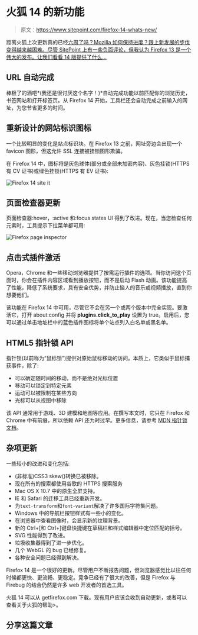 # 火狐 14 的新功能

> 原文：<https://www.sitepoint.com/firefox-14-whats-new/>

距离火狐上次更新真的已经[六周了吗？Mozilla 如何保持进度？跟上新发展的步伐变得越来越困难。尽管 SitePoint 上有一些负面评论，但我认为 Firefox 13 是一个伟大的发布。让我们看看 14 版提供了什么…](https://www.sitepoint.com/firefox-13-whats-new/)

## URL 自动完成

棒极了的酒吧*(我还是很讨厌这个名字！)*自动完成功能以前匹配你的浏览历史，书签网站和打开标签页。从 Firefox 14 开始，工具栏还会自动完成之前输入的网址，为您节省更多的时间。

## 重新设计的网站标识图标

一个比较明显的变化是站点标识块。在 Firefox 13 之前，网址旁边会出现一个 favicon 图形，但这允许 SSL 连接被挂锁图形欺骗。

在 Firefox 14 中，图标将是灰色球体(部分或全部未加密内容)、灰色挂锁(HTTPS 有 CV 证书)或绿色挂锁(HTTPS 有 EV 证书):

![Firefox 14 site it](img/6a2f82dcba584d6612c8e6bb3dda7277.png)

## 页面检查器更新

页面检查器:hover，:active 和:focus states UI 得到了改进。现在，当您检查任何元素时，工具提示下拉菜单都可用:

![Firefox page inspector](img/3f9a1191caf63c5920f76e4f9f529b97.png)

## 点击式插件激活

Opera，Chrome 和一些移动浏览器提供了按需运行插件的选项。当你访问这个页面时，你会在插件内容区域看到播放按钮，而不是启动 Flash 动画。该功能提高了性能，降低了系统要求，具有安全优势，并防止恼人的音乐或视频播放，直到你想要他们。

该功能在 Firefox 14 中可用，尽管它不会在另一个或两个版本中完全实现。要激活它，打开 about:config 并将 **plugins.click_to_play** 设置为 true。启用后，您可以通过单击地址栏中的蓝色插件图标将单个站点列入白名单或黑名单。

## HTML5 指针锁 API

指针锁(以前称为“鼠标锁”)提供对原始鼠标移动的访问。本质上，它类似于鼠标捕获事件，除了:

*   可以确定随时间的移动，而不是绝对光标位置
*   移动可以锁定到特定元素
*   运动可以被限制在某些方向
*   光标可以从视图中移除

该 API 通常用于游戏、3D 建模和地图等应用。在撰写本文时，它只在 Firefox 和 Chrome 中有前缀，所以依赖 API 还为时过早。更多信息，请参考 [MDN 指针锁文档](https://developer.mozilla.org/en/API/Pointer_Lock_API)。

## 杂项更新

一些较小的改进和变化包括:

*   (非标准)CSS3 skew()转换已被移除。
*   现在所有的搜索都使用谷歌的 HTTPS 搜索服务
*   Mac OS X 10.7 中的原生全屏支持。
*   IE 和 Safari 的迁移工具已经重新开发。
*   为`text-transform`和`font-variant`解决了许多国际字符集问题。
*   Windows 中的导航栏按钮样式有一些小的变化。
*   在浏览器中查看图像时，会显示新的纹理背景。
*   新的 Ctrl+[和 Ctrl+]键盘快捷键在草稿栏和样式编辑器中定位匹配的括号。
*   SVG 性能得到了改进。
*   垃圾收集器得到了进一步优化。
*   几个 WebGL 的 bug 已经修复。
*   各种安全问题已经得到解决。

Firefox 14 是一个很好的更新。尽管用户不断报告问题，但浏览器感觉比以往任何时候都更快、更流畅、更稳定。竞争已经有了很大的改善，但是 Firefox 与 Firebug 的结合仍然是许多 web 开发者的首选工具。

火狐 14 可以从 getfirefox.com 下载。现有用户应该会收到自动更新，或者可以查看关于火狐的帮助>。

## 分享这篇文章